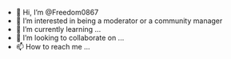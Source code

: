 - 👋 Hi, I’m @Freedom0867
- 👀 I’m interested in being a moderator or a community manager 
- 🌱 I’m currently learning ...
- 💞️ I’m looking to collaborate on ...
- 📫 How to reach me ...

<!---
Freedom0867/Freedom0867 is a ✨ special ✨ repository because its `README.md` (this file) appears on your GitHub profile.
You can click the Preview link to take a look at your changes.
--->
